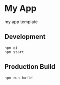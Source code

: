 # My App

my app template

## Development

```console
npm ci
npm start
```

## Production Build

```console
npm run build
```
